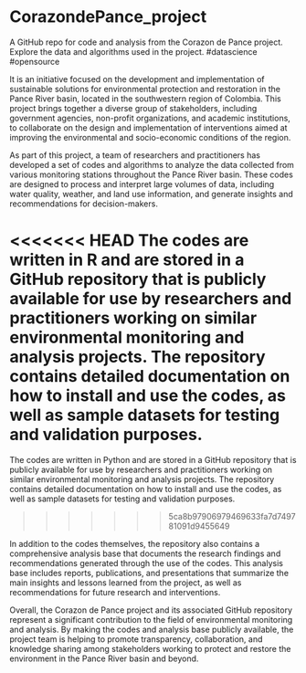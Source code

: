 # CorazondePance_project
A GitHub repo for code and analysis from the Corazon de Pance project. Explore the data and algorithms used in the project. #datascience #opensource


It is an initiative focused on the development and implementation of sustainable solutions for environmental protection and restoration in the Pance River basin, located in the southwestern region of Colombia. This project brings together a diverse group of stakeholders, including government agencies, non-profit organizations, and academic institutions, to collaborate on the design and implementation of interventions aimed at improving the environmental and socio-economic conditions of the region.

As part of this project, a team of researchers and practitioners has developed a set of codes and algorithms to analyze the data collected from various monitoring stations throughout the Pance River basin. These codes are designed to process and interpret large volumes of data, including water quality, weather, and land use information, and generate insights and recommendations for decision-makers.

<<<<<<< HEAD
The codes are written in R and are stored in a GitHub repository that is publicly available for use by researchers and practitioners working on similar environmental monitoring and analysis projects. The repository contains detailed documentation on how to install and use the codes, as well as sample datasets for testing and validation purposes.
=======
The codes are written in Python and are stored in a GitHub repository that is publicly available for use by researchers and practitioners working on similar environmental monitoring and analysis projects. The repository contains detailed documentation on how to install and use the codes, as well as sample datasets for testing and validation purposes.
>>>>>>> 5ca8b97906979469633fa7d749781091d9455649

In addition to the codes themselves, the repository also contains a comprehensive analysis base that documents the research findings and recommendations generated through the use of the codes. This analysis base includes reports, publications, and presentations that summarize the main insights and lessons learned from the project, as well as recommendations for future research and interventions.

Overall, the Corazon de Pance project and its associated GitHub repository represent a significant contribution to the field of environmental monitoring and analysis. By making the codes and analysis base publicly available, the project team is helping to promote transparency, collaboration, and knowledge sharing among stakeholders working to protect and restore the environment in the Pance River basin and beyond.